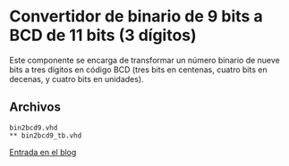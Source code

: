 Convertidor de binario de 9 bits a BCD de 11 bits (3 dígitos)
=====

Este componente se encarga de transformar un número binario de nueve bits a tres dígitos en código BCD (tres bits en centenas, cuatro bits en decenas, y cuatro bits en unidades).

Archivos
-----
	bin2bcd9.vhd
	** bin2bcd9_tb.vhd

[Entrada en el blog](http://www.estadofinito.com/binario-bcd-7seg/)